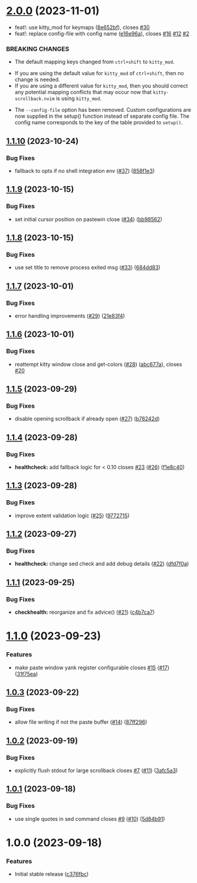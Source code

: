 # [2.0.0](https://github.com/mikesmithgh/kitty-scrollback.nvim/compare/v1.1.10...v2.0.0) (2023-11-01)


* feat!: use kitty_mod for keymaps ([8e652bf](https://github.com/mikesmithgh/kitty-scrollback.nvim/commit/8e652bf49f2e048450e5bb9681148f6caf5cf2ae)), closes [#30](https://github.com/mikesmithgh/kitty-scrollback.nvim/issues/30)
* feat!: replace config-file with config name ([e16e96a](https://github.com/mikesmithgh/kitty-scrollback.nvim/commit/e16e96a7d6fa67057fc5ab1580bad30a2cf01afa)), closes [#16](https://github.com/mikesmithgh/kitty-scrollback.nvim/issues/16) [#12](https://github.com/mikesmithgh/kitty-scrollback.nvim/issues/12) [#2](https://github.com/mikesmithgh/kitty-scrollback.nvim/issues/2)


### BREAKING CHANGES

* The default mapping keys changed from `ctrl+shift` to `kitty_mod`.

- If you are using the default value for `kitty_mod` of `ctrl+shift`, then no change is needed.
- If you are using a different value for `kitty_mod`, then you should correct any potential mapping conflicts that may occur
  now that `kitty-scrollback.nvim` is using `kitty_mod`.
* The `--config-file` option has been removed.
Custom configurations are now supplied in the setup() function instead
of separate config file. The config name corresponds to the key of
the table provided to `setup()`.

## [1.1.10](https://github.com/mikesmithgh/kitty-scrollback.nvim/compare/v1.1.9...v1.1.10) (2023-10-24)


### Bug Fixes

* fallback to opts if no shell integration env ([#37](https://github.com/mikesmithgh/kitty-scrollback.nvim/issues/37)) ([858f1e3](https://github.com/mikesmithgh/kitty-scrollback.nvim/commit/858f1e3e416c0ee668fde45d7edd3dab0a5ce995))

## [1.1.9](https://github.com/mikesmithgh/kitty-scrollback.nvim/compare/v1.1.8...v1.1.9) (2023-10-15)


### Bug Fixes

* set initial cursor position on pastewin close ([#34](https://github.com/mikesmithgh/kitty-scrollback.nvim/issues/34)) ([bb98562](https://github.com/mikesmithgh/kitty-scrollback.nvim/commit/bb985625db4167f988f1c90d9ddabc326d76bede))

## [1.1.8](https://github.com/mikesmithgh/kitty-scrollback.nvim/compare/v1.1.7...v1.1.8) (2023-10-15)


### Bug Fixes

* use set title to remove process exited msg ([#33](https://github.com/mikesmithgh/kitty-scrollback.nvim/issues/33)) ([684dd83](https://github.com/mikesmithgh/kitty-scrollback.nvim/commit/684dd833ef6a0ee0c2992b510cbe7119d44ae419))

## [1.1.7](https://github.com/mikesmithgh/kitty-scrollback.nvim/compare/v1.1.6...v1.1.7) (2023-10-01)


### Bug Fixes

* error handling improvements ([#29](https://github.com/mikesmithgh/kitty-scrollback.nvim/issues/29)) ([21e83f4](https://github.com/mikesmithgh/kitty-scrollback.nvim/commit/21e83f4ae15a93cc0b8f5d29fc52ad4b6098ed9b))

## [1.1.6](https://github.com/mikesmithgh/kitty-scrollback.nvim/compare/v1.1.5...v1.1.6) (2023-10-01)


### Bug Fixes

* reattempt kitty window close and get-colors ([#28](https://github.com/mikesmithgh/kitty-scrollback.nvim/issues/28)) ([abc677a](https://github.com/mikesmithgh/kitty-scrollback.nvim/commit/abc677aa585a1af86207569a0d5dee03a8f33bd0)), closes [#20](https://github.com/mikesmithgh/kitty-scrollback.nvim/issues/20)

## [1.1.5](https://github.com/mikesmithgh/kitty-scrollback.nvim/compare/v1.1.4...v1.1.5) (2023-09-29)


### Bug Fixes

* disable opening scrollback if already open ([#27](https://github.com/mikesmithgh/kitty-scrollback.nvim/issues/27)) ([b78242d](https://github.com/mikesmithgh/kitty-scrollback.nvim/commit/b78242d7df0f597cbe64379787bdf16346b80c16))

## [1.1.4](https://github.com/mikesmithgh/kitty-scrollback.nvim/compare/v1.1.3...v1.1.4) (2023-09-28)


### Bug Fixes

* **healthcheck:** add fallback logic for < 0.10 closes [#23](https://github.com/mikesmithgh/kitty-scrollback.nvim/issues/23) ([#26](https://github.com/mikesmithgh/kitty-scrollback.nvim/issues/26)) ([f1e8c40](https://github.com/mikesmithgh/kitty-scrollback.nvim/commit/f1e8c4048ddd5a3017424b89ace08cf59ac53848))

## [1.1.3](https://github.com/mikesmithgh/kitty-scrollback.nvim/compare/v1.1.2...v1.1.3) (2023-09-28)


### Bug Fixes

* improve extent validation logic ([#25](https://github.com/mikesmithgh/kitty-scrollback.nvim/issues/25)) ([9772715](https://github.com/mikesmithgh/kitty-scrollback.nvim/commit/97727150343c41578b829e225fcc831845e8ba44))

## [1.1.2](https://github.com/mikesmithgh/kitty-scrollback.nvim/compare/v1.1.1...v1.1.2) (2023-09-27)


### Bug Fixes

* **healthcheck:** change sed check and add debug details ([#22](https://github.com/mikesmithgh/kitty-scrollback.nvim/issues/22)) ([dfd7f0a](https://github.com/mikesmithgh/kitty-scrollback.nvim/commit/dfd7f0a4ca0a9dbbe3cb96526ffc420f13c4dae8))

## [1.1.1](https://github.com/mikesmithgh/kitty-scrollback.nvim/compare/v1.1.0...v1.1.1) (2023-09-25)


### Bug Fixes

* **checkhealth:** reorganize and fix advice() ([#21](https://github.com/mikesmithgh/kitty-scrollback.nvim/issues/21)) ([c4b7ca7](https://github.com/mikesmithgh/kitty-scrollback.nvim/commit/c4b7ca7430eefe6cd8643cc7e60fdce246dd4086))

# [1.1.0](https://github.com/mikesmithgh/kitty-scrollback.nvim/compare/v1.0.3...v1.1.0) (2023-09-23)


### Features

* make paste window yank register configurable closes [#15](https://github.com/mikesmithgh/kitty-scrollback.nvim/issues/15) ([#17](https://github.com/mikesmithgh/kitty-scrollback.nvim/issues/17)) ([31f75ea](https://github.com/mikesmithgh/kitty-scrollback.nvim/commit/31f75eafd772f8213233f5ed8467407b6ce71bff))

## [1.0.3](https://github.com/mikesmithgh/kitty-scrollback.nvim/compare/v1.0.2...v1.0.3) (2023-09-22)


### Bug Fixes

* allow file writing if not the paste buffer ([#14](https://github.com/mikesmithgh/kitty-scrollback.nvim/issues/14)) ([87ff296](https://github.com/mikesmithgh/kitty-scrollback.nvim/commit/87ff2967586715436d00026f3b722881b3ee46d9))

## [1.0.2](https://github.com/mikesmithgh/kitty-scrollback.nvim/compare/v1.0.1...v1.0.2) (2023-09-19)


### Bug Fixes

* explicitly flush stdout for large scrollback closes [#7](https://github.com/mikesmithgh/kitty-scrollback.nvim/issues/7) ([#11](https://github.com/mikesmithgh/kitty-scrollback.nvim/issues/11)) ([3afc5a3](https://github.com/mikesmithgh/kitty-scrollback.nvim/commit/3afc5a34cd420b04fd28f849ad5cddd17027a7a9))

## [1.0.1](https://github.com/mikesmithgh/kitty-scrollback.nvim/compare/v1.0.0...v1.0.1) (2023-09-18)


### Bug Fixes

* use single quotes in sed command closes [#9](https://github.com/mikesmithgh/kitty-scrollback.nvim/issues/9) ([#10](https://github.com/mikesmithgh/kitty-scrollback.nvim/issues/10)) ([5d84b91](https://github.com/mikesmithgh/kitty-scrollback.nvim/commit/5d84b91361c5328089f48b4cf227dcc55f08dc9c))

# 1.0.0 (2023-09-18)


### Features

* Initial stable release ([c376fbc](https://github.com/mikesmithgh/kitty-scrollback.nvim/commit/c376fbc3a8d39f438be6f7b2670b9334755a1941))
